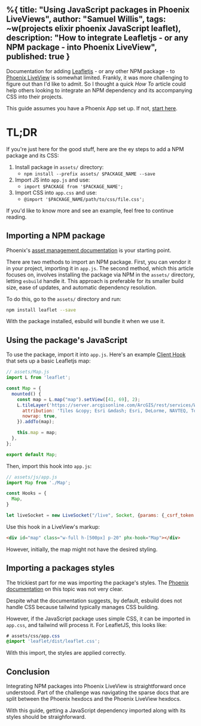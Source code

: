 %{
  title: "Using JavaScript packages in Phoenix LiveViews",
  author: "Samuel Willis",
  tags: ~w(projects elixir phoenix JavaScript leaflet),
  description: "How to integrate Leafletjs - or any NPM package - into Phoenix LiveView",
  published: true
}
---
Documentation for adding [Leafletjs](https://leafletjs.com/) - or any other NPM package - to [Phoenix LiveView](https://hexdocs.pm/phoenix_live_view/welcome.html) is somewhat limited.
Frankly, it was more challenging to figure out than I'd like to admit.
So I thought a quick _How To_ article could help others looking to integrate an
NPM dependency and its accompanying CSS into their projects.

This guide assumes you have a Phoenix App set up. If not, [start here](https://hexdocs.pm/phoenix/up_and_running.html).

# TL;DR

If you're just here for the good stuff, here are the ey steps to add a NPM
package and its CSS:

1. Install package in `assets/` directory:
    * `npm install --prefix assets/ $PACKAGE_NAME --save`
2. Import JS into `app.js` and use:
    * `import $PACKAGE from '$PACKAGE_NAME';`
3. Import CSS into `app.css` and use:
    * `@import '$PACKAGE_NAME/path/to/css/file.css';`

If you'd like to know more and see an example, feel free to continue reading.

## Importing a NPM package
Phoenix's [asset management
documentation](https://hexdocs.pm/phoenix/asset_management.html) is your
starting point.

There are two methods to import an NPM package. First, you can vendor it in your project, importing it in `app.js`. The second method, which this article focuses on, involves installing the package via NPM in the `assets/` directory, letting `esbuild` handle it. This approach is preferable for its smaller build size, ease of updates, and automatic dependency resolution.

To do this, go to the `assets/` directory and run:

```bash
npm install leaflet --save
```

With the package installed, esbuild will bundle it when we use it.

## Using the package's JavaScript
To use the package, import it into `app.js`.
Here's an example [Client
Hook](https://hexdocs.pm/phoenix_live_view/js-interop.html#client-hooks-via-phx-hook)
that sets up a basic Leafletjs map:

```javascript
// assets/Map.js
import L from 'leaflet';

const Map = {
  mounted() {
    const map = L.map("map").setView([41, 69], 2);
    L.tileLayer('https://server.arcgisonline.com/ArcGIS/rest/services/World_Topo_Map/MapServer/tile/{z}/{y}/{x}', {
      attribution: 'Tiles &copy; Esri &mdash; Esri, DeLorme, NAVTEQ, TomTom, Intermap, iPC, USGS, FAO, NPS, NRCAN, GeoBase, Kadaster NL, Ordnance Survey, Esri Japan, METI, Esri China (Hong Kong), and the GIS User Community',
      nowrap: true,
    }).addTo(map);

    this.map = map;
  },
};

export default Map;
```

Then, import this hook into `app.js`:

```javascript
// assets/js/app.js
import Map from './Map';

const Hooks = {
  Map,
}

let liveSocket = new LiveSocket("/live", Socket, {params: {_csrf_token: csrfToken}, hooks: Hooks});
```

Use this hook in a LiveView's markup:

```html
<div id="map" class="w-full h-[500px] p-20" phx-hook="Map"></div>
```

However, initially, the map might not have the desired styling.

## Importing a packages styles

The trickiest part for me was importing the package's styles.
The [Phoenix
documentation](https://hexdocs.pm/phoenix/asset_management.html#css) on this
topic was not very clear.

Despite what the documentation suggests, by default, esbuild does not handle CSS
because tailwind typically manages CSS building.

However, if the JavaScript package uses simple CSS, it can be imported in
`app.css`, and tailwind will process it.
For LeafletJS, this looks like:

```css
# assets/css/app.css
@import 'leaflet/dist/leaflet.css';
```

With this import, the styles are applied correctly.

## Conclusion
Integrating NPM packages into Phoenix LiveView is straightforward once
understood.
Part of the challenge was navigating the sparse docs that are split between
the Phoenix hexdocs and the Phoenix LiveView hexdocs.

With this guide, getting a JavaScript dependency imported along with its styles
should be straighforward.
